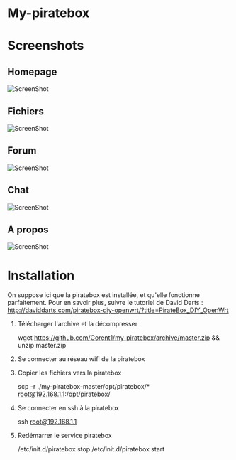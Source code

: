 My-piratebox
============

Screenshots
===========

Homepage
--------

![ScreenShot](https://raw.github.com/tontonDuPirox/my-piratebox/master/screens/screen-home.png)

Fichiers
--------

![ScreenShot](https://raw.github.com/tontonDuPirox/my-piratebox/master/screens/screen-shared.png)

Forum
-----

![ScreenShot](https://raw.github.com/tontonDuPirox/my-piratebox/master/screens/screen-forum.png)

Chat
----

![ScreenShot](https://raw.github.com/tontonDuPirox/my-piratebox/master/screens/screen-chat.png)

A propos
--------

![ScreenShot](https://raw.github.com/tontonDuPirox/my-piratebox/master/screens/screen-about.png)

Installation
============

On suppose ici que la piratebox est installée, et qu'elle fonctionne parfaitement. Pour en savoir plus, suivre le tutoriel de David Darts :
http://daviddarts.com/piratebox-diy-openwrt/?title=PirateBox_DIY_OpenWrt

1) Télécharger l'archive et la décompresser

    wget https://github.com/Corent1/my-piratebox/archive/master.zip && unzip master.zip

2) Se connecter au réseau wifi de la piratebox

3) Copier les fichiers vers la piratebox

    scp -r ./my-piratebox-master/opt/piratebox/* root@192.168.1.1:/opt/piratebox/

4) Se connecter en ssh à la piratebox

    ssh root@192.168.1.1

5) Redémarrer le service piratebox

    /etc/init.d/piratebox stop
    /etc/init.d/piratebox start
